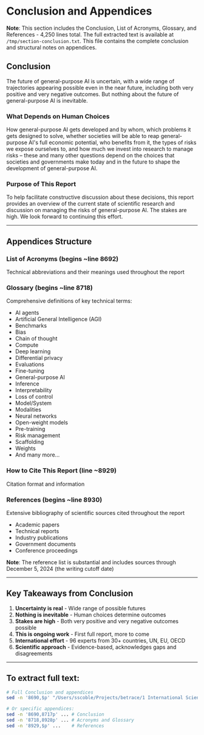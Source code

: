 # Conclusion and Appendices

**Note**: This section includes the Conclusion, List of Acronyms, Glossary, and References - 4,250 lines total. The full extracted text is available at `/tmp/section-conclusion.txt`. This file contains the complete conclusion and structural notes on appendices.

## Conclusion

The future of general-purpose AI is uncertain, with a wide range of trajectories appearing possible even in the near future, including both very positive and very negative outcomes. But nothing about the future of general-purpose AI is inevitable.

### What Depends on Human Choices

How general-purpose AI gets developed and by whom, which problems it gets designed to solve, whether societies will be able to reap general-purpose AI's full economic potential, who benefits from it, the types of risks we expose ourselves to, and how much we invest into research to manage risks – these and many other questions depend on the choices that societies and governments make today and in the future to shape the development of general-purpose AI.

### Purpose of This Report

To help facilitate constructive discussion about these decisions, this report provides an overview of the current state of scientific research and discussion on managing the risks of general-purpose AI. The stakes are high. We look forward to continuing this effort.

---

## Appendices Structure

### List of Acronyms (begins ~line 8692)
Technical abbreviations and their meanings used throughout the report

### Glossary (begins ~line 8718)  
Comprehensive definitions of key technical terms:
- AI agents
- Artificial General Intelligence (AGI)
- Benchmarks
- Bias
- Chain of thought
- Compute
- Deep learning
- Differential privacy
- Evaluations
- Fine-tuning
- General-purpose AI
- Inference
- Interpretability
- Loss of control
- Model/System
- Modalities
- Neural networks
- Open-weight models
- Pre-training
- Risk management
- Scaffolding
- Weights
- And many more...

### How to Cite This Report (line ~8929)
Citation format and information

### References (begins ~line 8930)
Extensive bibliography of scientific sources cited throughout the report
- Academic papers
- Technical reports
- Industry publications
- Government documents
- Conference proceedings

**Note**: The reference list is substantial and includes sources through December 5, 2024 (the writing cutoff date)

---

## Key Takeaways from Conclusion

1. **Uncertainty is real** - Wide range of possible futures
2. **Nothing is inevitable** - Human choices determine outcomes
3. **Stakes are high** - Both very positive and very negative outcomes possible
4. **This is ongoing work** - First full report, more to come
5. **International effort** - 96 experts from 30+ countries, UN, EU, OECD
6. **Scientific approach** - Evidence-based, acknowledges gaps and disagreements

---

## To extract full text:
```bash
# Full Conclusion and appendices
sed -n '8690,$p' "/Users/sscoble/Projects/betrace/1 International Scientific Report on the"

# Or specific appendices:
sed -n '8690,8717p' ... # Conclusion
sed -n '8718,8928p' ... # Acronyms and Glossary  
sed -n '8929,$p' ...    # References
```
